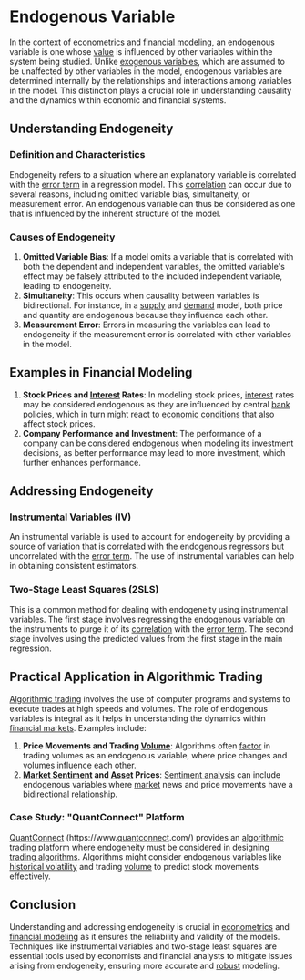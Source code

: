 # Endogenous Variable

In the context of [econometrics](../e/econometrics_in_trading.md) and [financial modeling](../f/financial_modeling.md), an endogenous variable is one whose [value](../v/value.md) is influenced by other variables within the system being studied. Unlike [exogenous variables](../e/exogenous_variables_in_trading.md), which are assumed to be unaffected by other variables in the model, endogenous variables are determined internally by the relationships and interactions among variables in the model. This distinction plays a crucial role in understanding causality and the dynamics within economic and financial systems.

## Understanding Endogeneity

### Definition and Characteristics
Endogeneity refers to a situation where an explanatory variable is correlated with the [error term](../e/error_term.md) in a regression model. This [correlation](../c/correlation.md) can occur due to several reasons, including omitted variable bias, simultaneity, or measurement error. An endogenous variable can thus be considered as one that is influenced by the inherent structure of the model.

### Causes of Endogeneity
1. **Omitted Variable Bias**: If a model omits a variable that is correlated with both the dependent and independent variables, the omitted variable's effect may be falsely attributed to the included independent variable, leading to endogeneity.
2. **Simultaneity**: This occurs when causality between variables is bidirectional. For instance, in a [supply](../s/supply.md) and [demand](../d/demand.md) model, both price and quantity are endogenous because they influence each other.
3. **Measurement Error**: Errors in measuring the variables can lead to endogeneity if the measurement error is correlated with other variables in the model.

## Examples in Financial Modeling

1. **Stock Prices and [Interest](../i/interest.md) Rates**: In modeling stock prices, [interest](../i/interest.md) rates may be considered endogenous as they are influenced by central [bank](../b/bank.md) policies, which in turn might react to [economic conditions](../e/economic_conditions.md) that also affect stock prices.
2. **Company Performance and Investment**: The performance of a company can be considered endogenous when modeling its investment decisions, as better performance may lead to more investment, which further enhances performance.

## Addressing Endogeneity

### Instrumental Variables (IV)
An instrumental variable is used to account for endogeneity by providing a source of variation that is correlated with the endogenous regressors but uncorrelated with the [error term](../e/error_term.md). The use of instrumental variables can help in obtaining consistent estimators.

### Two-Stage Least Squares (2SLS)
This is a common method for dealing with endogeneity using instrumental variables. The first stage involves regressing the endogenous variable on the instruments to purge it of its [correlation](../c/correlation.md) with the [error term](../e/error_term.md). The second stage involves using the predicted values from the first stage in the main regression.

## Practical Application in Algorithmic Trading

[Algorithmic trading](../a/accountability.md) involves the use of computer programs and systems to execute trades at high speeds and volumes. The role of endogenous variables is integral as it helps in understanding the dynamics within [financial markets](../f/financial_market.md). Examples include:

1. **Price Movements and Trading [Volume](../v/volume.md)**: Algorithms often [factor](../f/factor.md) in trading volumes as an endogenous variable, where price changes and volumes influence each other.
2. **[Market Sentiment](../m/market_sentiment.md) and [Asset](../a/asset.md) Prices**: [Sentiment analysis](../s/sentiment_analysis.md) can include endogenous variables where [market](../m/market.md) news and price movements have a bidirectional relationship.

### Case Study: "QuantConnect" Platform
[QuantConnect](../q/quantconnect.md) (https://www.[quantconnect](../q/quantconnect.md).com/) provides an [algorithmic trading](../a/accountability.md) platform where endogeneity must be considered in designing [trading algorithms](../t/trading_algorithms.md). Algorithms might consider endogenous variables like [historical volatility](../h/historical_volatility.md) and trading [volume](../v/volume.md) to predict stock movements effectively.

## Conclusion

Understanding and addressing endogeneity is crucial in [econometrics](../e/econometrics_in_trading.md) and [financial modeling](../f/financial_modeling.md) as it ensures the reliability and validity of the models. Techniques like instrumental variables and two-stage least squares are essential tools used by economists and financial analysts to mitigate issues arising from endogeneity, ensuring more accurate and [robust](../r/robust.md) modeling.